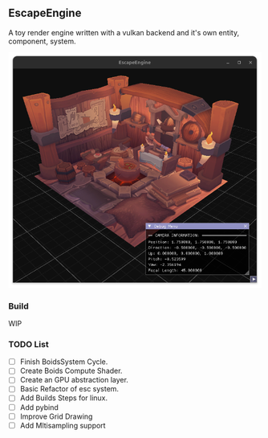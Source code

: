 ## EscapeEngine
A toy render engine written with a vulkan backend and it's own entity, component, system. 

![alt text](assets/screenshot01.png)

### Build
WIP

### TODO List
- [ ] Finish BoidsSystem Cycle.
- [ ] Create Boids Compute Shader.
- [ ] Create an GPU abstraction layer. 
- [ ] Basic Refactor of esc system.
- [ ] Add Builds Steps for linux.
- [ ] Add pybind
- [ ] Improve Grid Drawing
- [ ] Add Mltisampling support
